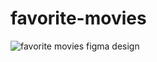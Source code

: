 # favorite-movies

![favorite movies figma design](https://user-images.githubusercontent.com/47793125/111672569-7765e780-87f0-11eb-8e61-530a01b1dd02.png)
